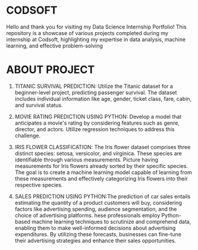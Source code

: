 # CODSOFT
Hello and thank you for visiting my Data Science Internship Portfolio! This repository is a showcase of various projects completed during my internship at Codsoft, highlighting my expertise in data analysis, machine learning, and effective problem-solving


# ABOUT PROJECT
1. TITANIC SURVIVAL PREDICTION: Utilize the Titanic dataset for a beginner-level project, predicting passenger survival. The dataset includes individual information like age, gender, ticket class, fare, cabin, and survival status.

2. MOVIE RATING PREDICTION USING PYTHON: Develop a model that anticipates a movie's rating by considering features such as genre, director, and actors. Utilize regression techniques to address this challenge.

3. IRIS FLOWER CLASSIFICATION: The Iris flower dataset comprises three distinct species: setosa, versicolor, and virginica. These species are identifiable through various measurements. Picture having measurements for Iris flowers already sorted by their specific species. The goal is to create a machine learning model capable of learning from these measurements and effectively categorizing Iris flowers into their respective species.

4. SALES PREDICTION USING PYTHON:The prediction of car sales entails estimating the quantity of a product customers will buy, considering factors like advertising spending, audience segmentation, and the choice of advertising platforms. hese professionals employ Python-based machine learning techniques to scrutinize and comprehend data, enabling them to make well-informed decisions about advertising expenditures. By utilizing these forecasts, businesses can fine-tune their advertising strategies and enhance their sales opportunities.

